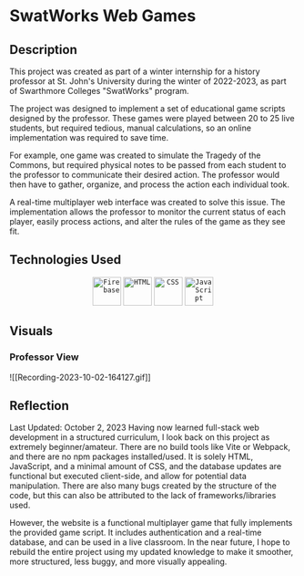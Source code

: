 # SwatWorks Web Games

## Description
This project was created as part of a winter internship for a history professor at St. John's University during the winter of 2022-2023, as part of Swarthmore Colleges "SwatWorks" program. 

The project was designed to implement a set of educational game scripts designed by the professor. These games were played between 20 to 25 live students, but required tedious, manual calculations, so an online implementation was required to save time. 

For example, one game was created to simulate the Tragedy of the Commons, but required physical notes to be passed from each student to the professor to communicate their desired action. The professor would then have to gather, organize, and process the action each individual took. 

A real-time multiplayer web interface was created to solve this issue. The implementation allows the professor to monitor the current status of each player, easily process actions, and alter the rules of the game as they see fit.
## Technologies Used
<div align="center">
	<code><img width="50" src="https://user-images.githubusercontent.com/25181517/189716855-2c69ca7a-5149-4647-936d-780610911353.png" alt="Firebase" title="Firebase"/></code>
	<code><img width="50" src="https://user-images.githubusercontent.com/25181517/192158954-f88b5814-d510-4564-b285-dff7d6400dad.png" alt="HTML" title="HTML"/></code>
	<code><img width="50" src="https://user-images.githubusercontent.com/25181517/183898674-75a4a1b1-f960-4ea9-abcb-637170a00a75.png" alt="CSS" title="CSS"/></code>
	<code><img width="50" src="https://user-images.githubusercontent.com/25181517/117447155-6a868a00-af3d-11eb-9cfe-245df15c9f3f.png" alt="JavaScript" title="JavaScript"/></code>
</div>

## Visuals
### Professor View
![[Recording-2023-10-02-164127.gif]]

## Reflection
Last Updated: October 2, 2023
Having now learned full-stack web development in a structured curriculum, I look back on this project as extremely beginner/amateur. There are no build tools like Vite or Webpack, and there are no npm packages installed/used. It is solely HTML, JavaScript, and a minimal amount of CSS, and the database updates are functional but executed client-side, and allow for potential data manipulation. There are also many bugs created by the structure of the code, but this can also be attributed to the lack of frameworks/libraries used.

However, the website is a functional multiplayer game that fully implements the provided game script. It includes authentication and a real-time database, and can be used in a live classroom. In the near future, I hope to rebuild the entire project using my updated knowledge to make it smoother, more structured, less buggy, and more visually appealing.
